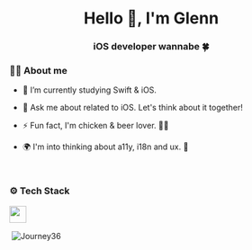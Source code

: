 <h1 align="center">Hello 👋, I'm Glenn</h1>
<h3 align="center">iOS developer wannabe 🍀</h3>

### 👨‍💻 About me
- 🌱 I’m currently studying Swift & iOS.

- 💬 Ask me about related to iOS. Let's think about it together!

- ⚡ Fun fact, I'm chicken & beer lover. 🍗🍻

- 🌍 I'm into thinking about a11y, i18n and ux. 👫
</br>

### ⚙️ Tech Stack
<code><img height="30" src="https://www.vectorlogo.zone/logos/swift/swift-horizontal.svg"></code>
<p>&nbsp;<img align="center" src="https://github-readme-stats.vercel.app/api?username=Journey36&show_icons=true&locale=en" alt="Journey36" /></p>

